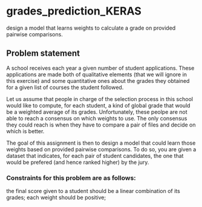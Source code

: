 # grades_prediction_KERAS
design a model that learns weights to calculate a grade on provided pairwise comparisons.

## Problem statement
A school receives each year a given number of student applications. These applications are made both of qualitative elements (that we will ignore in this exercise) and some quantitative ones about the grades they obtained for a given list of courses the student followed.

Let us assume that people in charge of the selection process in this school would like to compute, for each student, a kind of global grade that would be a weighted average of its grades. Unfortunately, these peolpe are not able to reach a consensus on which weights to use. The only consensus they could reach is when they have to compare a pair of files and decide on which is better.

The goal of this assignment is then to design a model that could learn those weights based on provided pairwise comparisons. To do so, you are given a dataset that indicates, for each pair of student candidates, the one that would be prefered (and hence ranked higher) by the jury.

### Constraints for this problem are as follows:

the final score given to a student should be a linear combination of its grades;
each weight should be positive;
